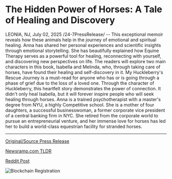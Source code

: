 # The Hidden Power of Horses: A Tale of Healing and Discovery

LEONIA, NJ, July 02, 2025 /24-7PressRelease/ -- This exceptional memoir reveals how these animals help in the journey of emotional and spiritual healing.   Anna has shared her personal experiences and scientific insights through emotional storytelling. She has beautifully explained how Equine Therapy serves as a powerful tool for healing, reconnecting with yourself, and discovering new perspectives on life. The readers will explore two main characters in this book, Isabella and Melinda, who, through taking care of horses, have found their healing and self-discovery in it.   My Huckleberry's Rescue Journey is a must-read for anyone who has or is going through a phase of grief due to the loss of a loved one. Through the character of Huckleberry, this heartfelt story demonstrates the power of connection. It didn't only heal Isabella, but it will forever inspire people who will seek healing through horses.  Anna is a trained psychotherapist with a master's degree from NYU, a highly Competitive school. She is a mother of four daughters, a successful businesswoman, a former corporate vice president of a central banking firm in NYC. She retired from the corporate world to pursue an entrepreneurial venture, and her immense love for horses has led her to build a world-class equestrian facility for stranded horses. 

---

[Original/Source Press Release](https://www.24-7pressrelease.com/press-release/524487/the-hidden-power-of-horses-a-tale-of-healing-and-discovery)
                    

[Newsramp.com TLDR](https://newsramp.com/curated-news/healing-through-horses-anna-s-memoir-unveils-power-of-equine-therapy/0ce9d5abc7d9a4b951304367b357c467) 

 



[Reddit Post](https://www.reddit.com/r/Lifestyle_Culture/comments/1lppjoj/healing_through_horses_annas_memoir_unveils_power/) 



![Blockchain Registration](https://cdn.newsramp.app/24-7PressRelease/qrcode/257/2/neonRMAW.webp)